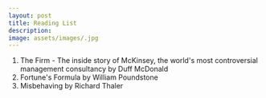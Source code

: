```yaml
---
layout: post
title: Reading List
description:
image: assets/images/.jpg
---
```


1. The Firm - The inside story of McKinsey, the world's most controversial management consultancy by Duff McDonald
2. Fortune's Formula by William Poundstone
3. Misbehaving by Richard Thaler 
